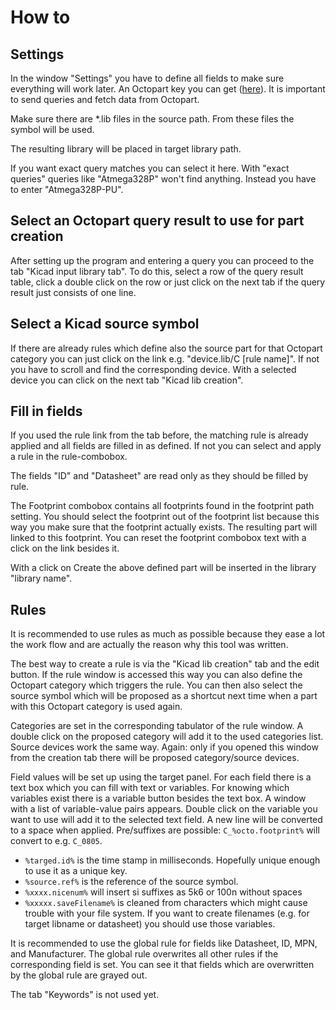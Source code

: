 # How to

## Settings

In the window "Settings" you have to define all fields to make sure everything will work later. An Octopart key you can get ([here](https://octopart.com/api/register)). It is important to send queries and fetch data from Octopart.

Make sure there are *.lib files in the source path. From these files the symbol will be used.

The resulting library will be placed in target library path.

If you want exact query matches you can select it here. With "exact queries" queries like "Atmega328P" won't find anything. Instead you have to enter "Atmega328P-PU".

## Select an Octopart query result to use for part creation
After setting up the program and entering a query you can proceed to the tab "Kicad input library tab". To do this, select a row of the query result table, click a double click on the row or just click on the next tab if the query result just consists of one line.

## Select a Kicad source symbol
If there are already rules which define also the source part for that Octopart category you can just click on the link e.g. "device.lib/C [rule name]". If not you have to scroll and find the corresponding device. With a selected device you can click on the next tab "Kicad lib creation".

## Fill in fields
If you used the rule link from the tab before, the matching rule is already applied and all fields are filled in as defined. If not you can select and apply a rule in the rule-combobox.


The fields "ID" and "Datasheet" are read only as they should be filled by rule.

The Footprint combobox contains all footprints found in the footprint path setting. You should select the footprint out of the footprint list because this way you make sure that the footprint actually exists. The resulting part will linked to this footprint. You can reset the footprint combobox text with a click on the link besides it.

With a click on Create the above defined part will be inserted in the library "library name".


## Rules
It is recommended to use rules as much as possible because they ease a lot the work flow and are actually the reason why this tool was written.

The best way to create a rule is via the "Kicad lib creation" tab and the edit button. If the rule window is accessed this way you can also define the Octopart category which triggers the rule. You can then also select the source symbol which will be proposed as a shortcut next time when a part with this Octopart category is used again.

Categories are set in the corresponding tabulator of the rule window. A double click on the proposed category will add it to the used categories list. Source devices work the same way. Again: only if you opened this window from the creation tab there will be proposed category/source devices.

Field values will be set up using the target panel. For each field there is a text box which you can fill with text or variables. For knowing which variables exist there is a variable button besides the text box. A window with a list of variable-value pairs appears. Double click on the variable you want to use will add it to the selected text field. A new line will be converted to a space when applied. Pre/suffixes are possible: `C_%octo.footprint%` will convert to e.g. `C_0805`.

* `%targed.id%` is the time stamp in milliseconds. Hopefully unique enough to use it as a unique key.
* `%source.ref%` is the reference of the source symbol.
* `%xxxx.nicenum%` will insert si suffixes as 5k6 or 100n without spaces
* `%xxxxx.saveFilename%` is cleaned from characters which might cause trouble with your file system. If you want to create filenames (e.g. for target libname or datasheet) you should use those variables.

It is recommended to use the global rule for fields like Datasheet, ID, MPN, and Manufacturer. The global rule overwrites all other rules if the corresponding field is set. You can see it that fields which are overwritten by the global rule are grayed out.

The tab "Keywords" is not used yet.
